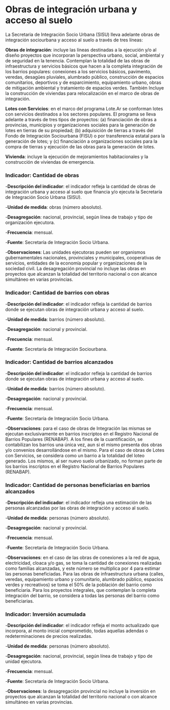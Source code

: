 # Obras de integración urbana y acceso al suelo


La Secretaria de Integración Socio Urbana (SISU) lleva adelante obras de integración sociourbana y acceso al suelo a través de tres líneas: 

**Obras de integración**: incluye las líneas destinadas a la ejecución y/o al diseño proyectos que incorporan la perspectiva  urbano, social, ambiental y de seguridad en la tenencia. Contemplan la totalidad de las obras de infraestructura y servicios básicos que hacen a la completa integración de los barrios populares: conexiones a los servicios básicos, pavimento, veredas, desagües pluviales, alumbrado público, construcción de espacios comunitarios, deportivos y de esparcimiento, equipamiento urbano, obras de mitigación ambiental y tratamiento de espacios verdes. También Incluye la construcción de viviendas para relocalización en el marco de obras de integración.  


**Lotes con Servicios**: en el marco del programa Lote.Ar se conforman lotes con servicios destinados a los sectores populares. El programa se lleva adelante a través de tres tipos de proyectos: (a) financiación de obras a provincias, municipios y organizaciones sociales para la generación de lotes en tierras de su propiedad; (b) adquisición de tierras a través del Fondo de Integración Sociourbana (FISU) o por transferencia estatal para la generación de lotes; y (c) financiación a organizaciones sociales para la compra de tierras y ejecución de las obras para la generación de lotes.


**Vivienda**: incluye la ejecución de mejoramientos habitacionales y la construcción de viviendas de emergencia.


### Indicador: Cantidad de obras 

-**Descripción del indicador**: el indicador refleja la cantidad de obras de integración urbana y acceso al suelo que financia y/o ejecuta la Secretaría de Integración Socio Urbana (SISU). 

-**Unidad de medida**: obras (número absoluto).

-**Desagregación**: nacional, provincial, según línea de trabajo y tipo de organización ejecutora.

-**Frecuencia**: mensual.

-**Fuente**: Secretaría de Integración Socio Urbana.

-**Observaciones**: Las unidades ejecutoras pueden ser organismos gubernamentales nacionales, provinciales y municipales, cooperativas de servicios, entidades de la economía popular y organizaciones de la sociedad civil.
La desagregación provincial no incluye las obras en proyectos que alcanzan la totalidad del territorio nacional o con alcance simultáneo en varias provincias. 


### Indicador: Cantidad de barrios con obras  

-**Descripción del indicador**: el indicador refleja la cantidad de barrios donde se ejecutan obras de integración urbana y acceso al suelo.

-**Unidad de medida**: barrios (número absoluto).

-**Desagregación**: nacional y provincial.

-**Frecuencia**: mensual.

-**Fuente**: Secretaría de Integración Sociourbana.


### Indicador: Cantidad de barrios alcanzados 

-**Descripción del indicador**: el indicador refleja la cantidad de barrios donde se ejecutan obras de integración urbana y acceso al suelo.
  
-**Unidad de medida**: barrios (número absoluto). 

-**Desagregación**: nacional y provincial.

-**Frecuencia**: mensual.

-**Fuente**: Secretaría de Integración Socio Urbana.

-**Observaciones**: para el caso de obras de Integración las mismas se ejecutan exclusivamente en barrios inscriptos en el Registro Nacional de Barrios Populares (RENABAP). A los fines de la cuantificación, se contabilizan los barrios una única vez, aun si el mismo presenta dos obras y/o convenios desarrollándose en el mismo. Para el caso de obras de Lotes con Servicios, se considera como un barrio a la totalidad del loteo generado. Los mismos, al ser nuevo suelo urbanizado, no forman parte de los barrios inscriptos en el Registro Nacional de Barrios Populares (RENABAP).


### Indicador: Cantidad de personas beneficiarias en barrios alcanzados

-**Descripción del indicador**: el indicador refleja una estimación de las personas alcanzadas por las obras de integración y acceso al suelo.

-**Unidad de medida**: personas (número absoluto). 

-**Desagregación**: nacional y provincial.

-**Frecuencia**: mensual. 

-**Fuente**: Secretaría de Integración Socio Urbana.

-**Observaciones**: en el caso de las obras de conexiones a la red de agua, electricidad, cloaca y/o gas, se toma la cantidad de conexiones realizadas como familias alcanzadas, y este número se multiplica por 4 para estimar las personas beneficiadas. Para las obras de infraestructura urbana (calles, veredas, equipamiento urbano y comunitario, alumbrado público, espacios verdes y recreativos) se toma el 50% de la población del barrio como beneficiaria. Para los proyectos integrales, que contemplan la completa integración del barrio, se considera a todas las personas del barrio como beneficiarias.


### Indicador: Inversión acumulada

-**Descripción del indicador**: el indicador refleja el monto actualizado que incorpora, al monto inicial comprometido, todas aquellas adendas o redeterminaciones de precios realizadas.

-**Unidad de medida**: personas (número absoluto). 

-**Desagregación**: nacional, provincial, según línea de trabajo y tipo de unidad ejecutora.

-**Frecuencia**: mensual. 

-**Fuente**: Secretaría de Integración Socio Urbana.

-**Observaciones**: la desagregación provincial no incluye la inversión en proyectos que alcanzan la totalidad del territorio nacional o con alcance simultáneo en varias provincias. 


